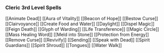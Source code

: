 ### Cleric 3rd Level Spells
[[Animate Dead]]
[[Aura of Vitality]]
[[Beacon of Hope]]
[[Bestow Curse]]
[[Clairvoyance]]
[[Create Food and Water]]
[[Daylight]]
[[Dispel Magic]]
[[Feign Death]]
[[Glyph of Warding]]
[[Life Transference]]
[[Magic Circle]]
[[Mass Healing Word]]
[[Meld into Stone]]
[[Protection from Energy]]
[[Remove Curse]]
[[Revivify]]
[[Sending]]
[[Speak with Dead]]
[[Spirit Guardians]]
[[Spirit Shroud]]
[[Tongues]]
[[Water Walk]]